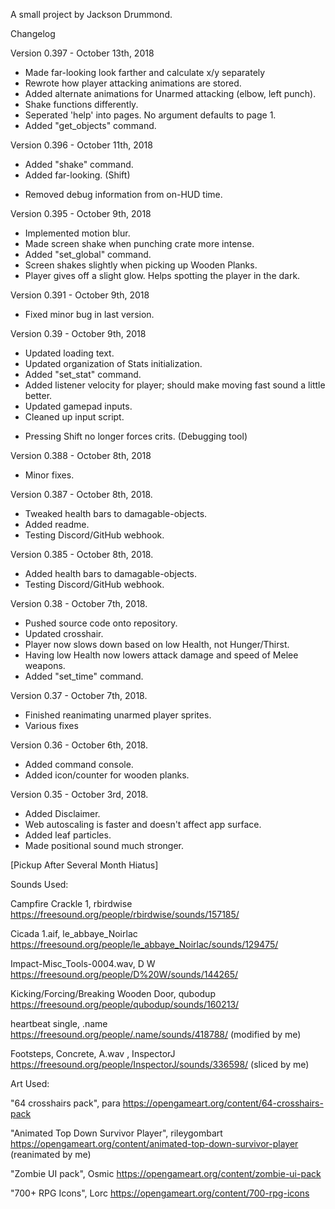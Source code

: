 
A small project by Jackson Drummond.

Changelog

Version 0.397 - October 13th, 2018
+ Made far-looking look farther and calculate x/y separately
+ Rewrote how player attacking animations are stored.
+ Added alternate animations for Unarmed attacking (elbow, left punch).
+ Shake functions differently.
+ Seperated 'help' into pages. No argument defaults to page 1.
+ Added "get_objects" command.


Version 0.396 - October 11th, 2018
+ Added "shake" command.
+ Added far-looking. (Shift)
- Removed debug information from on-HUD time.

Version 0.395 - October 9th, 2018
+ Implemented motion blur.
+ Made screen shake when punching crate more intense.
+ Added "set_global" command.
+ Screen shakes slightly when picking up Wooden Planks.
+ Player gives off a slight glow. Helps spotting the player in the dark.

Version 0.391 - October 9th, 2018
+ Fixed minor bug in last version.

Version 0.39 - October 9th, 2018
+ Updated loading text.
+ Updated organization of Stats initialization.
+ Added "set_stat" command.
+ Added listener velocity for player; should make moving fast sound a little better.
+ Updated gamepad inputs.
+ Cleaned up input script.
- Pressing Shift no longer forces crits. (Debugging tool)

Version 0.388 - October 8th, 2018
+ Minor fixes.

Version 0.387 - October 8th, 2018.
+ Tweaked health bars to damagable-objects.
+ Added readme.
+ Testing Discord/GitHub webhook.

Version 0.385 - October 8th, 2018.
+ Added health bars to damagable-objects.
+ Testing Discord/GitHub webhook.

Version 0.38 - October 7th, 2018.
+ Pushed source code onto repository.
+ Updated crosshair.
+ Player now slows down based on low Health, not Hunger/Thirst.
+ Having low Health now lowers attack damage and speed of Melee weapons.
+ Added "set_time" command.

Version 0.37 - October 7th, 2018.
+ Finished reanimating unarmed player sprites.
+ Various fixes

Version 0.36 - October 6th, 2018.
+ Added command console.
+ Added icon/counter for wooden planks.

Version 0.35 - October 3rd, 2018.
+ Added Disclaimer.
+ Web autoscaling is faster and doesn't affect app surface.
+ Added leaf particles.
+ Made positional sound much stronger.

[Pickup After Several Month Hiatus]



Sounds Used:

Campfire Crackle 1, rbirdwise
https://freesound.org/people/rbirdwise/sounds/157185/

Cicada 1.aif, le_abbaye_Noirlac
https://freesound.org/people/le_abbaye_Noirlac/sounds/129475/

Impact-Misc_Tools-0004.wav, D W
https://freesound.org/people/D%20W/sounds/144265/

Kicking/Forcing/Breaking Wooden Door, qubodup
https://freesound.org/people/qubodup/sounds/160213/

heartbeat single, .name
https://freesound.org/people/.name/sounds/418788/
(modified by me)

Footsteps, Concrete, A.wav , InspectorJ
https://freesound.org/people/InspectorJ/sounds/336598/
(sliced by me)


Art Used:

"64 crosshairs pack", para
https://opengameart.org/content/64-crosshairs-pack

"Animated Top Down Survivor Player", rileygombart
https://opengameart.org/content/animated-top-down-survivor-player
(reanimated by me)

"Zombie UI pack", Osmic
https://opengameart.org/content/zombie-ui-pack

"700+ RPG Icons", Lorc
https://opengameart.org/content/700-rpg-icons

